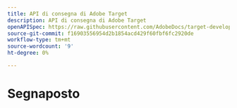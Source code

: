 ```yaml
---
title: API di consegna di Adobe Target
description: API di consegna di Adobe Target
openAPISpec: https://raw.githubusercontent.com/AdobeDocs/target-developers/main/src/delivery-api.json
source-git-commit: f16903556954d2b1854acd429f60fbf6fc2920de
workflow-type: tm+mt
source-wordcount: '9'
ht-degree: 0%

---
```



# Segnaposto

<!--

[//]: # (https://developers.adobetarget.com/2f4a900c-143b-48cd-bfab-14a866f1b460)

-->